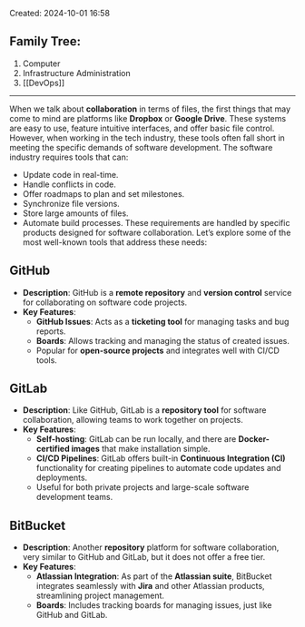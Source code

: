 Created: 2024-10-01 16:58
## Family Tree:
1. Computer
2. Infrastructure Administration
3. [[DevOps]]
-- -
When we talk about **collaboration** in terms of files, the first things that may come to mind are platforms like **Dropbox** or **Google Drive**. These systems are easy to use, feature intuitive interfaces, and offer basic file control. However, when working in the tech industry, these tools often fall short in meeting the specific demands of software development. The software industry requires tools that can:
- Update code in real-time.
- Handle conflicts in code.
- Offer roadmaps to plan and set milestones.
- Synchronize file versions.
- Store large amounts of files.
- Automate build processes.
These requirements are handled by specific products designed for software collaboration. Let’s explore some of the most well-known tools that address these needs:
## GitHub
- **Description**: GitHub is a **remote repository** and **version control** service for collaborating on software code projects.
- **Key Features**:
    - **GitHub Issues**: Acts as a **ticketing tool** for managing tasks and bug reports.
    - **Boards**: Allows tracking and managing the status of created issues.
    - Popular for **open-source projects** and integrates well with CI/CD tools.
## GitLab
- **Description**: Like GitHub, GitLab is a **repository tool** for software collaboration, allowing teams to work together on projects.
- **Key Features**:
    - **Self-hosting**: GitLab can be run locally, and there are **Docker-certified images** that make installation simple.
    - **CI/CD Pipelines**: GitLab offers built-in **Continuous Integration (CI)** functionality for creating pipelines to automate code updates and deployments.
    - Useful for both private projects and large-scale software development teams.
## BitBucket
- **Description**: Another **repository** platform for software collaboration, very similar to GitHub and GitLab, but it does not offer a free tier.
- **Key Features**:
    - **Atlassian Integration**: As part of the **Atlassian suite**, BitBucket integrates seamlessly with **Jira** and other Atlassian products, streamlining project management.
    - **Boards**: Includes tracking boards for managing issues, just like GitHub and GitLab.